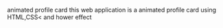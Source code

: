 animated profile card 
this web application is a animated profile card using HTML,CSS< and hower effect
